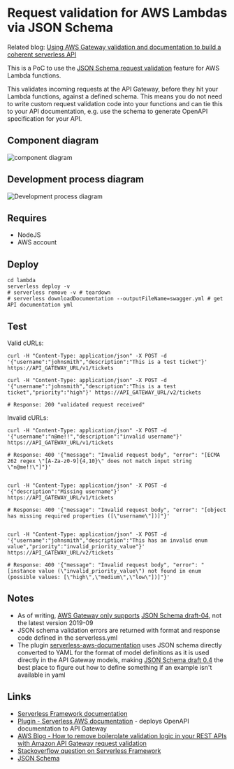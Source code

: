 # Request validation for AWS Lambdas via JSON Schema

Related blog: [Using AWS Gateway validation and documentation to build a coherent serverless API](http://stevenalexander.github.io/2020/02/20/using-aws-gateway-validation-and-documentation-to-build-a-coherent-serverless-api.html)

This is a PoC to use the [JSON Schema request validation](https://docs.aws.amazon.com/apigateway/latest/developerguide/api-gateway-method-request-validation.html) feature for AWS Lambda functions.

This validates incoming requests at the API Gateway, before they hit your Lambda functions, against a defined schema. This means you do not need to write custom request validation code into your functions and can tie this to your API documentation, e.g. use the schema to generate OpenAPI specification for your API.

## Component diagram

![component diagram](https://raw.githubusercontent.com/stevenalexander/stevenalexander/aws-lambda-request-validation/master/images/serverless-api-documentation-component-diagram.png "component diagram")

## Development process diagram

![Development process diagram](https://raw.githubusercontent.com/stevenalexander/stevenalexander/aws-lambda-request-validation/master/images/development-process-for-serverless-api.png "Development process diagram")

## Requires

* NodeJS
* AWS account

## Deploy

```
cd lambda
serverless deploy -v
# serverless remove -v # teardown
# serverless downloadDocumentation --outputFileName=swagger.yml # get API documentation yml
```

## Test

Valid cURLs:
```
curl -H "Content-Type: application/json" -X POST -d '{"username":"johnsmith","description":"This is a test ticket"}' https://API_GATEWAY_URL/v1/tickets

curl -H "Content-Type: application/json" -X POST -d '{"username":"johnsmith","description":"This is a test ticket","priority":"high"}' https://API_GATEWAY_URL/v2/tickets

# Response: 200 "validated request received"
```

Invalid cURLs:
```
curl -H "Content-Type: application/json" -X POST -d '{"username":"n@me!!","description":"invalid username"}' https://API_GATEWAY_URL/v1/tickets

# Response: 400 '{"message": "Invalid request body", "error": "[ECMA 262 regex \"[A-Za-z0-9]{4,10}\" does not match input string \"n@me!!\"]"}'


curl -H "Content-Type: application/json" -X POST -d '{"description":"Missing username"}' https://API_GATEWAY_URL/v1/tickets

# Response: 400 '{"message": "Invalid request body", "error": "[object has missing required properties ([\"username\"])]"}'


curl -H "Content-Type: application/json" -X POST -d '{"username":"johnsmith","description":"This has an invalid enum value","priority":"invalid_priority_value"}' https://API_GATEWAY_URL/v2/tickets

# Response: 400 '{"message": "Invalid request body", "error": "[instance value (\"invalid_priority_value\") not found in enum (possible values: [\"high\",\"medium\",\"low\"])]"}'
```

## Notes

* As of writing, [AWS Gateway only supports](https://docs.aws.amazon.com/apigateway/api-reference/resource/model/) [JSON Schema draft-04](https://tools.ietf.org/html/draft-zyp-json-schema-04), not the latest version 2019-09
* JSON schema validation errors are returned with format and response code defined in the serverless.yml
* The plugin [serverless-aws-documentation](https://github.com/deliveryhero/serverless-aws-documentation) uses JSON schema directly converted to YAML for the format of model definitions as it is used directly in the API Gateway models, making [JSON Schema draft 0.4](https://tools.ietf.org/html/draft-zyp-json-schema-04#section-7.2.3) the best place to figure out how to define something if an example isn't available in yaml

## Links

* [Serverless Framework documentation](https://serverless.com/framework/docs/providers/aws/events/apigateway/#request-schema-validation)
* [Plugin - Serverless AWS documentation](https://github.com/deliveryhero/serverless-aws-documentation) - deploys OpenAPI documentation to API Gateway
* [AWS Blog - How to remove boilerplate validation logic in your REST APIs with Amazon API Gateway request validation](https://aws.amazon.com/blogs/compute/how-to-remove-boilerplate-validation-logic-in-your-rest-apis-with-amazon-api-gateway-request-validation/)
* [Stackoverflow question on Serverless Framework](https://stackoverflow.com/questions/51951810/use-swagger-api-validation-with-serverless-framework)
* [JSON Schema](https://json-schema.org/)
